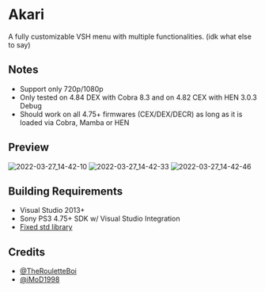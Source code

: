 # Akari
A fully customizable VSH menu with multiple functionalities.
(idk what else to say)

## Notes
- Support only 720p/1080p
- Only tested on 4.84 DEX with Cobra 8.3 and on 4.82 CEX with HEN 3.0.3 Debug
- Should work on all 4.75+ firmwares (CEX/DEX/DECR) as long as it is loaded via Cobra, Mamba or HEN

## Preview
![2022-03-27_14-42-10](https://user-images.githubusercontent.com/85250588/160284617-befda427-14ca-463e-9e0f-4ab0ba59707f.png)
![2022-03-27_14-42-33](https://user-images.githubusercontent.com/85250588/160284706-c9435399-740a-4ab8-b6d8-cd2fc41ed2a0.png)
![2022-03-27_14-42-46](https://user-images.githubusercontent.com/85250588/160284724-191861c3-29e9-4a31-ba99-6e157dc83240.png)

## Building Requirements
- Visual Studio 2013+
- Sony PS3 4.75+ SDK w/ Visual Studio Integration
- [Fixed std library](https://github.com/skiff/libpsutil/releases "Fixed std library")

## Credits
- [@TheRouletteBoi](https://github.com/TheRouletteBoi "TheRouLetteBoi")
- [@iMoD1998](https://github.com/iMoD1998 "Adam")
